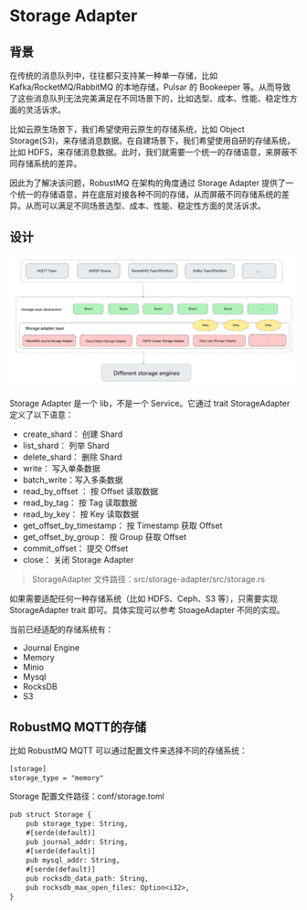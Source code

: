 # Storage Adapter
## 背景
在传统的消息队列中，往往都只支持某一种单一存储，比如 Kafka/RocketMQ/RabbitMQ 的本地存储，Pulsar 的 Bookeeper 等。从而导致了这些消息队列无法完美满足在不同场景下的，比如选型、成本、性能、稳定性方面的灵活诉求。

比如云原生场景下，我们希望使用云原生的存储系统，比如 Object Storage(S3)，来存储消息数据。在自建场景下，我们希望使用自研的存储系统，比如 HDFS，来存储消息数据。此时，我们就需要一个统一的存储语意，来屏蔽不同存储系统的差异。

因此为了解决该问题，RobustMQ 在架构的角度通过 Storage Adapter 提供了一个统一的存储语意，并在底层对接各种不同的存储，从而屏蔽不同存储系统的差异。从而可以满足不同场景选型、成本、性能、稳定性方面的灵活诉求。

## 设计
![image](../../images/storage-adapter.png)

Storage Adapter 是一个 lib，不是一个 Service。它通过 trait StorageAdapter 定义了以下语意：
- create_shard： 创建 Shard
- list_shard： 列举 Shard
- delete_shard： 删除 Shard
- write： 写入单条数据
- batch_write：写入多条数据
- read_by_offset ： 按 Offset 读取数据
- read_by_tag： 按 Tag 读取数据
- read_by_key： 按 Key 读取数据
- get_offset_by_timestamp： 按 Timestamp 获取 Offset
- get_offset_by_group： 按 Group 获取 Offset
- commit_offset： 提交 Offset
- close： 关闭 Storage Adapter

> StorageAdapter 文件路径：src/storage-adapter/src/storage.rs

如果需要适配任何一种存储系统（比如 HDFS、Ceph、S3 等），只需要实现 StorageAdapter trait 即可。具体实现可以参考 StoageAdapter 不同的实现。

当前已经适配的存储系统有：
- Journal Engine
- Memory
- Minio
- Mysql
- RocksDB
- S3

## RobustMQ MQTT的存储

比如 RobustMQ MQTT 可以通过配置文件来选择不同的存储系统：
```
[storage]
storage_type = "memory"
```

Storage 配置文件路径：conf/storage.toml
```
pub struct Storage {
    pub storage_type: String,
    #[serde(default)]
    pub journal_addr: String,
    #[serde(default)]
    pub mysql_addr: String,
    #[serde(default)]
    pub rocksdb_data_path: String,
    pub rocksdb_max_open_files: Option<i32>,
}
```